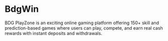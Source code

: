 # BdgWin
BDG PlayZone is an exciting online gaming platform offering 150+ skill and prediction-based games where users can play, compete, and earn real cash rewards with instant deposits and withdrawals.
